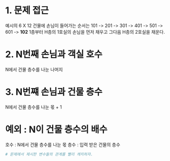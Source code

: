 # 1. 문제 접근

예시의 6 X 12 건물에 손님이 들어가는 순서는
101 -> 201 -> 301 -> 401 -> 501 -> 601 -> **102** 
1층부터 H층의 1호실의 손님을 먼저 채우고 그다음 H층의 2호실을 채운다.

# 2. N번째 손님과 객실 호수
N에서 건물 층수를 나눈 나머지

# 3. N번쨰 손님과 건물 층수
N에서 건물 층수를 나눈 몫 + 1

# 예외 : N이 건물 층수의 배수
호수 : N에서 건물 층수를 나눈 몫
층수 : 입력 받은 건물의 층수


```python
# 문제에서 제시한 변수들의 관계를 빨리 캐치하자.
```